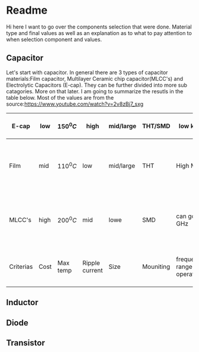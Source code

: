 # Readme
Hi here I want to go over the components selection that were done. Material type and final values as well as an explanation as to what to pay attention to when selection component and values.

## Capacitor
Let's start with capacitor. In general there are 3 types of capacitor materials:Film capacitor, Multilayer Ceramic chip capacitor(MLCC's) and Electrolytic Capacitors (E-cap). They can be further divided into more sub catagories. More on that later. I am going to summarize the resutls in the table below. Most of the values are from the source:https://www.youtube.com/watch?v=2v8zBj7_sxg

E-cap | low | $150^0 C$ | high | mid/large |THT/SMD | low kHz | low | high | #9 | #10 | DC Link, Low frequency Energy storage
--- | --- | --- | --- |--- |--- |--- |--- |--- |--- |--- |---
Film | mid | $110^0 C$ | low | mid/large | THT | High MHz |  | high| mid | 276 | Decoupling,Filter with certain cut-off frequency,High reliability application, EMI suppresion
MLCC's| high| $200^0 C$ | mid | lowe | SMD | can go to GHz | high | low | 272 | 276 | Decoupling,High frequency Energy storage,Filter with rough cut-off frequency, EMI suppresion
 Criterias | Cost | Max temp | Ripple current | Size | Mouniting | frequency range of operation | Reliabily of not breaking over time | energy density | 272 | 276 | Typical applicitation
## Inductor

## Diode

## Transistor
